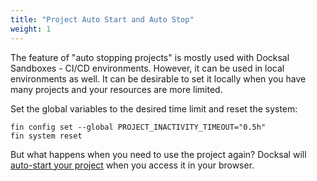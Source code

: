 ```yaml
---
title: "Project Auto Start and Auto Stop"
weight: 1
---
```


The feature of "auto stopping projects" is mostly used with Docksal Sandboxes - CI/CD environments. However, it can be
used in local environments as well. It can be desirable to set it locally when you have many projects and your resources 
are more limited.

Set the global variables to the desired time limit and reset the system:
```
fin config set --global PROJECT_INACTIVITY_TIMEOUT="0.5h"
fin system reset
```

But what happens when you need to use the project again? Docksal will [auto-start your project](https://blog.docksal.io/docksal-will-auto-start-your-existing-projects-1aa53676163c)
when you access it in your browser.